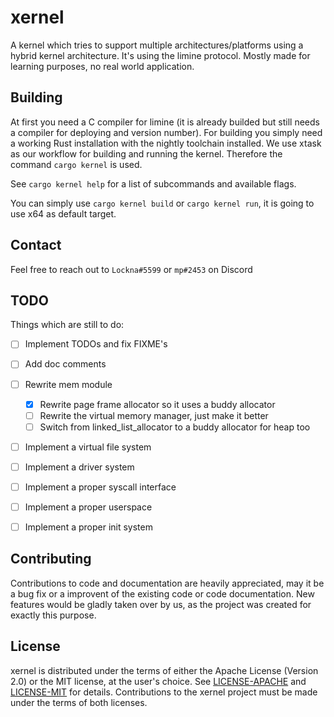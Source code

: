 # xernel
A kernel which tries to support multiple architectures/platforms using a hybrid kernel architecture.
It's using the limine protocol.
Mostly made for learning purposes, no real world application.

## Building
At first you need a C compiler for limine (it is already builded but still needs a compiler for deploying and version number).
For building you simply need a working Rust installation with the nightly toolchain installed.
We use xtask as our workflow for building and running the kernel.
Therefore the command `cargo kernel` is used.

See `cargo kernel help` for a list of subcommands and available flags.

You can simply use `cargo kernel build` or `cargo kernel run`, it is going to use x64 as default target.

## Contact
Feel free to reach out to `Lockna#5599` or `mp#2453` on Discord

## TODO
Things which are still to do:
- [ ] Implement TODOs and fix FIXME's
- [ ] Add doc comments
- [ ] Rewrite mem module
    - [x] Rewrite page frame allocator so it uses a buddy allocator
    - [ ] Rewrite the virtual memory manager, just make it better
    - [ ] Switch from linked_list_allocator to a buddy allocator for heap too
- [ ] Implement a virtual file system
- [ ] Implement a driver system
- [ ] Implement a proper syscall interface
- [ ] Implement a proper userspace
- [ ] Implement a proper init system


## Contributing
Contributions to code and documentation are heavily appreciated, may it be a bug fix or a improvent of the existing code or code documentation.
New features would be gladly taken over by us, as the project was created for exactly this purpose.

## License
xernel is distributed under the terms of either the Apache License (Version 2.0) or the MIT license, at the user's choice.
See [LICENSE-APACHE](./LICENSE-APACHE) and [LICENSE-MIT](./LICENSE-MIT) for details.
Contributions to the xernel project must be made under the terms of both licenses.